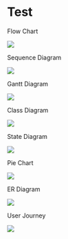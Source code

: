 # Test

Flow Chart

[![](https://kroki.io/mermaid/svg/eNpVjLEOwiAURXe-4o068AMOJpZqlyY6dCMML-a1j5gCARJjxH-XMuldzzlXLBEDw9QLqDtpxdGmvGIyIOWxDJRh9Y5eBbrd4CGxD8G6Zd_0bnNAvcfNIshs3ePTiGr11VGBXo8Ysg_mB0xPX-Cs7Y3r9x_gSLW56BkPM8o7RlAYjfgCTzcxow)](https://mermaid.live/edit#pako:eNpVj8tqw0AMRX9FaNVC_ANeBGI7zSbQQLJzshAeOTOk82AsU4ztf884JtBqp3vOFWjEPigS3isjPmIusecNUi_-PLjmva9OZegeyb7DxivGHK8uhUHDpbo6SLOrSx1NJ5a6G2TZdjqwgPWOhwmKj4OHTvsQjLt_rn6xSFCOx0VjEG3cY15R-ep_O56gqo8UxIfbX3L59RPsa3PS6fx_oiOn1lfdUt5S1lCEkmJScIOWoyWjMB9RNNvlB8Ut9T-C8_wEZIBZKQ)

Sequence Diagram

[![](https://kroki.io/mermaid/svg/eNptzE0KgzAQhuF9TvG51lzAhUXoonqLIXw1gZjQVJHevvnZOquBed5RX35OBsOnky3JrpBn9s5QT1O_RhtGvOh9RNkH2HhBEvGL5-PONmUkFAFLSdjZZDnpLHVN8lvX4gFLDSrOVXerF7xJjy1Rjk79AT0lNy4)](https://mermaid.live/edit#pako:eNptz0sOgjAQBuCrjLMVLtAFxkQTceuWzaQdaJM-tLYxhHB3C8jOrubx_ZN0wvxUlPiqTAoRRYqZK6ScwmP0cu83czE0RHL7UAbFKLDzb35l9nLfdx7KO1sjuW6a4z1oL-DG1gZY6gp0-ABFhjHk01-8MUl-IaCZIjj-0WVXF1qvmXLYbOkK2jWx6hI7_Oct9MwWhsiUCsEKHUdHRqGYMGl2y5cU95Rtwnn-AijDXfQ)

Gantt Diagram

[![](https://kroki.io/mermaid/svg/eNp9zUsKwjAQgOG9p5gDTCEvq3QnvYDgCQYzihATaYPndxqrxCycTTLh-8mVYs4bgJnP-ZYinN6nvIzp_gic2cPgU2QEGc-zRjBKu07pTvX4ve6lOEj6ZFhnoLJiqUxV7RCsF36kiULgAHrRn2zRFoEumaf1P_2jTavdP21bva20bbVrdV9pV_QLSWhO-g)](https://mermaid.live/edit#pako:eNp90E1rwzAMBuC_InR2IU6ybvg2ut0Lve4iIrUL-KO4SmGU_vfVTTOyDKaLPnheDL7gcGRSeedeU0aneRCDNGjafcVu2kfz1tMhU5iOXWJBhweKqh8R4CSd9inCbuzltEnh6EWFwXGKYuBWLCdroK5su6rsqlqbn_GlRF5v4bPAoxzdV3OP1bPYs4GGi99SJu_Fgy18yhXeGKC9Sn68aH_zesnbf3mz5E8z3vzh7ZKvZ7wdORoMkgP1jO6C-imhfCfLngaveL1-A1y9d0A)

Class Diagram

[![](https://kroki.io/mermaid/svg/eNptj70KwkAQhHufYktF8gJiI8aAhZWdjWwuy7nkfvDuQsCfdzcXciEat9r5lhlmhULvc0bpUC-gm51hjQq2ryyDvBH1DBbsbzN4odLhlG5gzSYASvqh5-DYSJBkKnKTWzT4E-puXa6-ucZAAxOxbt_r2WsYA0vCem-VdYn7lvXg6tS9QVEP8j2Jit-kqCw29vygoymIQqICzQHDH2__9NijtFYB-2vLqkrMNWb0fQBdfWLE)](https://mermaid.live/edit#pako:eNptkU1OwzAQha9ieQWiuUDUDaKtxIJVd6gSmthDOop_wB6rgpC7k6TYhBavPN_zG70Z9zK9aWDcamIfZM0h4UpCYr__cCrX5zcbgjaAzVB5jbKWykCMP9LBifHcO7JgxPqrqsQmqe6a7iger-kzNgH-4FrckWMBLV7iPQdyrWjRaQxLcbLEJ7Dj9eb2QrDjEBnOsed4_RmI0rRB6B688aEI8UQ2G8fyPYHqcj0s-02DlX7VlD3SJz66HSIXrMBtgf_1zyv4DdR4bwTFlxMZXWBIbuGVK2kxWCAt617yEe30KRpfIRmWw_ANd9iUyg)

State Diagram

[![](https://kroki.io/mermaid/svg/eNrjKi5JLEl1yUxML0rM5VIAgmitWAVdXTuF4JLMnBywCJgFFgPKoYn45pdl5qWDBSFMNL1Igs5FicUZYEEwC24gAD0fIy8)](https://mermaid.live/edit#pako:eNpdjj0OgzAMRq8SeazgAhm6tB07MZYOFnEhUn6q4CBViLuXxkJUeHp-n215hvw2yHQzlmMCzSlTBZg5Np_Qbb3MXC32Cf0mu2gINLRh5D1sg1rrcXqquj6rhq1zogoWuYZHdY-TDb1Y4eP6n70kHAexBfejUIGn5NEa0DPwQP73oKEXZsewLF8e_kt1)

Pie Chart

[![](https://kroki.io/mermaid/svg/eNrjKshMVSjJLMlJVQhILSlWSEzJLyhJTVFIqlQoy88pzStJTS0q5lIAAiWX_PRiJQUrBWMLM4iAc2IJWMDCFMIPgvINTbkAopUXwg)](https://mermaid.live/edit#pako:eNo1zcEKwjAQBNBfWfbci4hScrXeRa-5rN21BpqkJJtCKf13KyVzm8fArFgmJpU7O40JjaYiDVLR-FpCX_ux6RwNiXzFPrKgQRsmJ6BOR4GHaAbiOKkwvBeY41iCiqRsA-yx2MUhWwQD5_Za7UZ6WHup9Kx02gkb9JI8OUazon7F_39ZPlRGxW37AbSoP_A)

ER Diagram

[![](https://kroki.io/mermaid/svg/eNptjssOgjAQRfd-RdN9-QB2hDaGRKwpj4RlLaM2qWCqsqH-u5VHFHV2M3Pm3AFLtTxaeV4hX3GR5TxlAj1cELgeUbZJSiYqElEqWJahEJ3kdYk6R0jbIy6ob0J0MVLBfyTZljyJmYew0XJvAB1aiwf0J-jLakGB7ibv7Hkx7s2otgM7EuPoc0-SnKUe0o0y93oS7QSnRZyTOMrZmotqvpjmg7O5Sd0s8MVvsxe3tgYLtQ_AqyfebmGA)](https://mermaid.live/edit#pako:eNp1kMFqwzAMhl_F6Fz3AXIrsRmBdRlOWijk4tnqakji4tmFEefdlywxWzumm34-fZI9QLhq6ZFr462DzLuAG5DB2-qzV6lfGGbku5NdCpXVCBmgW_OmJ1Plh6ou91yQMW63cSCMPxdHLk50x5jgVUUycpEfD2yMlNqBlIJNTUaurVT4D1O8HMsi5xPVQGvkW4vkbF0DC_1n24PZoUJzS-7kmqH4Ayl7Q7ciS_YboEXN9xNletUGnVSvomSHvKb5ruZPpTilkTX_tvZemv6ev7svmRuwTqNDPe2YHwYb6NB10mjIBvAX7OZ_13iWofUwjl9QmYv2)

User Journey

[![](https://kroki.io/mermaid/svg/eNpVzDEOgzAMheGdU7wDsKCqS1aQOmXqCaxiFZc2rhIjlNsXUgFi_Z_9vXSKgXMFmNib4TNmjaOEJ3pac-KHiQbcFKZlWyLgaWQYk8PVwXNpy8n0TUYSk8Nlz93_zaFZU42W7OwO-tmBXuewEYd8FyvLxv4AAWo1wQ)](https://mermaid.live/edit#pako:eNpdjzEPgkAMhf9K05nFGJdb1Tgxsbo0XJUT7kqOXggh_HcFghjHfu-9L-mIqbWkfLVOJaLRmDhDSirFEMrtXjsXR89IfoOlWEaDL0kx8HAPAOq0YcgH6CXWLjzB0sI7LtVJgJuAyhLOFCCnmkGZDJwM5LzCTym1nZKLnYHjzi_r0sBhZhmcSf_clfjdYaUPm-XHXjhdoq8aM_QcPTmLZkSt2M9PWX5QahSn6Q1Ev17H)

